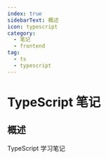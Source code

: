 ```yaml
---
index: true
sidebarText: 概述
icon: typescript
category:
  - 笔记
  - frontend
tag:
  - ts
  - typescript
---
```


# TypeScript 笔记

## 概述

TypeScript 学习笔记
